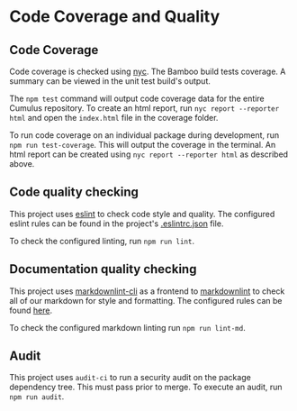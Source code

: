 # Code Coverage and Quality

## Code Coverage

Code coverage is checked using [nyc](https://github.com/istanbuljs/nyc). The
Bamboo build tests coverage. A summary can be viewed in the unit test build's output.

The `npm test` command will output code coverage data for the entire Cumulus
repository. To create an html report, run `nyc report --reporter html` and open
the `index.html` file in the coverage folder.

To run code coverage on an individual package during development, run
`npm run test-coverage`. This will output the coverage in the terminal. An html
report can be created using `nyc report --reporter html` as described above.

## Code quality checking

This project uses [eslint](https://eslint.org/) to check code style and quality.
The configured eslint rules can be found in the project's
[.eslintrc.json](https://github.com/nasa/cumulus/blob/master/.eslintrc.json)
file.

To check the configured linting, run `npm run lint`.

## Documentation quality checking

This project uses [markdownlint-cli](https://www.npmjs.com/package/markdownlint-cli)
as a frontend to [markdownlint](https://www.npmjs.com/package/markdownlint) to check
all of our markdown for style and formatting.   The configured rules can be found
[here](https://github.com/nasa/cumulus/blob/master/.markdownlint.json).

To check the configured markdown linting run `npm run lint-md`.

## Audit

This project uses `audit-ci` to run a security audit on the package dependency
tree.   This must pass prior to merge.   To execute an audit, run `npm run audit`.
